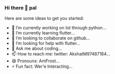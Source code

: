 ### Hi there 👋 pal

Here are some ideas to get you started:

- 🔭 I’m currently working on Iot through python...
- 🌱 I’m currently learning flutter...
- 👯 I’m looking to collaborate on github...
- 🤔 I’m looking for help with flutter...
- 💬 Ask me about coding...
- 📫 How to reach me: twitter: AkshatM97487184...
- 😄 Pronouns: AntFrost...
- ⚡ Fun fact: Wer'e Interacting...
